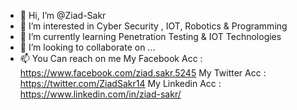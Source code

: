 - 👋 Hi, I’m @Ziad-Sakr
- 👀 I’m interested in Cyber Security , IOT, Robotics & Programming
- 🌱 I’m currently learning Penetration Testing & IOT Technologies
- 💞️ I’m looking to collaborate on ...
- 📫 You Can reach on me My Facebook Acc : https://www.facebook.com/ziad.sakr.5245
                         My Twitter  Acc : https://twitter.com/ZiadSakr14
                         My Linkedin Acc : https://www.linkedin.com/in/ziad-sakr/
                         

<!---
Ziad-Sakr/Ziad-Sakr is a ✨ special ✨ repository because its `README.md` (this file) appears on your GitHub profile.
You can click the Preview link to take a look at your changes.
--->
